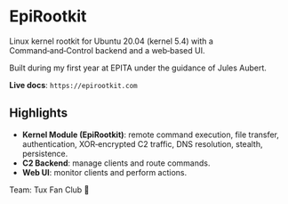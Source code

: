 # EpiRootkit

Linux kernel rootkit for Ubuntu 20.04 (kernel 5.4) with a Command‑and‑Control backend and a web‑based UI.

Built during my first year at EPITA under the guidance of Jules Aubert.

**Live docs**: `https://epirootkit.com`

## Highlights
- **Kernel Module (EpiRootkit)**: remote command execution, file transfer, authentication, XOR‑encrypted C2 traffic, DNS resolution, stealth, persistence.
- **C2 Backend**: manage clients and route commands.
- **Web UI**: monitor clients and perform actions.

Team: Tux Fan Club 🐧